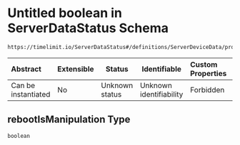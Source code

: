 # Untitled boolean in ServerDataStatus Schema

```txt
https://timelimit.io/ServerDataStatus#/definitions/ServerDeviceData/properties/rebootIsManipulation
```




| Abstract            | Extensible | Status         | Identifiable            | Custom Properties | Additional Properties | Access Restrictions | Defined In                                                                            |
| :------------------ | ---------- | -------------- | ----------------------- | :---------------- | --------------------- | ------------------- | ------------------------------------------------------------------------------------- |
| Can be instantiated | No         | Unknown status | Unknown identifiability | Forbidden         | Allowed               | none                | [ServerDataStatus.schema.json\*](ServerDataStatus.schema.json "open original schema") |

## rebootIsManipulation Type

`boolean`
